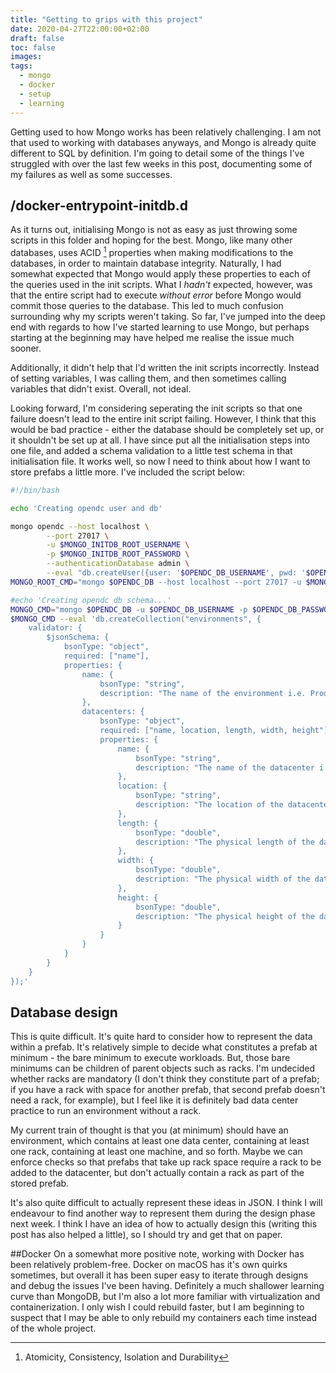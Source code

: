 ```yaml
---
title: "Getting to grips with this project"
date: 2020-04-27T22:00:00+02:00
draft: false
toc: false
images:
tags:
  - mongo
  - docker
  - setup
  - learning
---
```

Getting used to how Mongo works has been relatively challenging. I am not that used to working with databases anyways, and Mongo is already quite different to SQL by definition. I'm going to detail some of the things I've struggled with over the last few weeks in this post, documenting some of my failures as well as some successes.

## /docker-entrypoint-initdb.d
As it turns out, initialising Mongo is not as easy as just throwing some scripts in this folder and hoping for the best. Mongo, like many other databases, uses ACID [^1] properties when making modifications to the databases, in order to maintain database integrity. Naturally, I had somewhat expected that Mongo would apply these properties to each of the queries used in the init scripts. What I _hadn't_ expected, however, was that the entire script had to execute _without error_ before Mongo would commit those queries to the database. This led to much confusion surrounding why my scripts weren't taking. So far, I've jumped into the deep end with regards to how I've started learning to use Mongo, but perhaps starting at the beginning may have helped me realise the issue much sooner.

Additionally, it didn't help that I'd written the init scripts incorrectly. Instead of setting variables, I was calling them, and then sometimes calling variables that didn't exist. Overall, not ideal.

Looking forward, I'm considering seperating the init scripts so that one failure doesn't lead to the entire init script failing. However, I think that this would be bad practice - either the database should be completely set up, or it shouldn't be set up at all. I have since put all the initialisation steps into one file, and added a schema validation to a little test schema in that initialisation file. It works well, so now I need to think about how I want to store prefabs a little more. I've included the script below:

``` bash
#!/bin/bash

echo 'Creating opendc user and db'

mongo opendc --host localhost \
        --port 27017 \
        -u $MONGO_INITDB_ROOT_USERNAME \
        -p $MONGO_INITDB_ROOT_PASSWORD \
        --authenticationDatabase admin \
        --eval "db.createUser({user: '$OPENDC_DB_USERNAME', pwd: '$OPENDC_DB_PASSWORD', roles:[{role:'dbOwner', db: '$OPENDC_DB'}]});"
MONGO_ROOT_CMD="mongo $OPENDC_DB --host localhost --port 27017 -u $MONGO_INITDB_ROOT_USERNAME -p $MONGO_INITDB_ROOT_PASSWORD --authenticationDatabase admin"

#echo 'Creating opendc db schema...'
MONGO_CMD="mongo $OPENDC_DB -u $OPENDC_DB_USERNAME -p $OPENDC_DB_PASSWORD --authenticationDatabase $OPENDC_DB"
$MONGO_CMD --eval 'db.createCollection("environments", {
	validator: {
		$jsonSchema: {
			bsonType: "object",
			required: ["name"],
			properties: {
				name: {
					bsonType: "string",
					description: "The name of the environment i.e. Production, or Compute Cluster"
				},
				datacenters: {
					bsonType: "object",
					required: ["name, location, length, width, height"],
					properties: {
						name: {
							bsonType: "string",
							description: "The name of the datacenter i.e. eu-west-1, or Science Building"
						},
						location: {
							bsonType: "string",
							description: "The location of the datacenter i.e. Frankfurt, or De Boelelaan 1105"
						},
						length: {
							bsonType: "double",
							description: "The physical length of the datacenter, in centimetres"
						},
						width: {
							bsonType: "double",
							description: "The physical width of the datacenter, in centimetres"
						},
						height: {
							bsonType: "double",
							description: "The physical height of the datacenter, in centimetres"
						}
					}
				}
			}
		}
	}
});'
```

## Database design
This is quite difficult. It's quite hard to consider how to represent the data within a prefab. It's relatively simple to decide what constitutes a prefab at minimum - the bare minimum to execute workloads. But, those bare minimums can be children of parent objects such as racks. I'm undecided whether racks are mandatory (I don't think they constitute part of a prefab; if you have a rack with space for another prefab, that second prefab doesn't need a rack, for example), but I feel like it is definitely bad data center practice to run an environment without a rack.

My current train of thought is that you (at minimum) should have an environment, which contains at least one data center, containing at least one rack, containing at least one machine, and so forth. Maybe we can enforce checks so that prefabs that take up rack space require a rack to be added to the datacenter, but don't actually contain a rack as part of the stored prefab.

It's also quite difficult to actually represent these ideas in JSON. I think I will endeavour to find another way to represent them during the design phase next week. I think I have an idea of how to actually design this (writing this post has also helped a little), so I should try and get that on paper.

##Docker
On a somewhat more positive note, working with Docker has been relatively problem-free. Docker on macOS has it's own quirks sometimes, but overall it has been super easy to iterate through designs and debug the issues I've been having. Definitely a much shallower learning curve than MongoDB, but I'm also a lot more familiar with virtualization and containerization. I only wish I could rebuild faster, but I am beginning to suspect that I may be able to only rebuild my containers each time instead of the whole project. 


[^1]: Atomicity, Consistency, Isolation and Durability